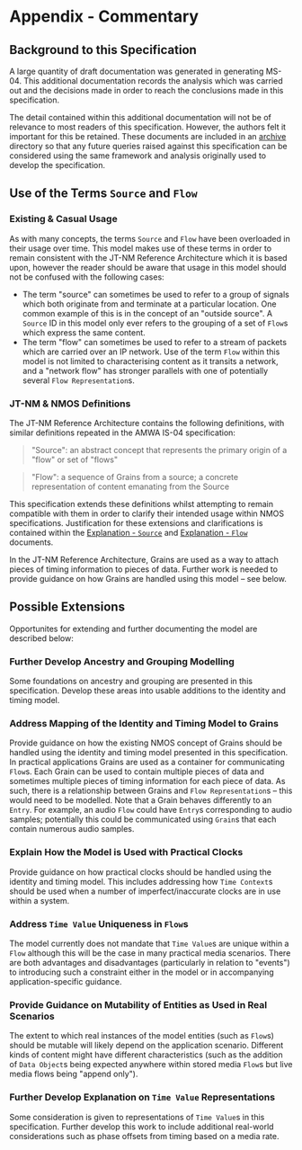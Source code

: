 # Appendix - Commentary

## Background to this Specification

A large quantity of draft documentation was generated in generating MS-04. This additional documentation records the analysis which was carried out and the decisions made in order to reach the conclusions made in this specification.

The detail contained within this additional documentation will not be of relevance to most readers of this specification. However, the authors felt it important for this be retained. These documents are included in an [archive](archive) directory so that any future queries raised against this specification can be considered using the same framework and analysis originally used to develop the specification.

## Use of the Terms `Source` and `Flow`

### Existing & Casual Usage

As with many concepts, the terms `Source` and `Flow` have been overloaded in their usage over time. This model makes use of these terms in order to remain consistent with the JT-NM Reference Architecture which it is based upon, however the reader should be aware that usage in this model should not be confused with the following cases:

*   The term "source" can sometimes be used to refer to a group of signals which both originate from and terminate at a particular location. One common example of this is in the concept of an "outside source". A `Source` ID in this model only ever refers to the grouping of a set of `Flow`s which express the same content.
*   The term "flow" can sometimes be used to refer to a stream of packets which are carried over an IP network. Use of the term `Flow` within this model is not limited to characterising content as it transits a network, and a "network flow" has stronger parallels with one of potentially several `Flow Representation`s.

### JT-NM & NMOS Definitions

The JT-NM Reference Architecture contains the following definitions, with similar definitions repeated in the AMWA IS-04 specification:

> "Source": an abstract concept that represents the primary origin of a "flow" or set of "flows"

> "Flow": a sequence of Grains from a source; a concrete representation of content emanating from the Source

This specification extends these definitions whilst attempting to remain compatible with them in order to clarify their intended usage within NMOS specifications. Justification for these extensions and clarifications is contained within the [Explanation - `Source`](2.2.%20Explanation%20-%20Source.md) and [Explanation - `Flow`](2.3.%20Explanation%20-%20Flow.md) documents.

In the JT-NM Reference Architecture, Grains are used as a way to attach pieces of timing information to pieces of data. Further work is needed to provide guidance on how Grains are handled using this model &ndash; see below.

## Possible Extensions

Opportunites for extending and further documenting the model are described below:

### Further Develop Ancestry and Grouping Modelling

Some foundations on ancestry and grouping are presented in this specification. Develop these areas into usable additions to the identity and timing model.

### Address Mapping of the Identity and Timing Model to Grains

Provide guidance on how the existing NMOS concept of Grains should be handled using the identity and timing model presented in this specification. In practical applications Grains are used as a container for communicating `Flow`s. Each Grain can be used to contain multiple pieces of data and sometimes multiple
pieces of timing information for each piece of data. As such, there is a relationship between Grains and `Flow Representation`s &ndash; this would need to be modelled. Note that a Grain behaves differently to an `Entry`. For example, an audio `Flow` could have `Entry`s corresponding to audio samples; potentially this could be communicated using `Grain`s that each contain numerous audio samples.

### Explain How the Model is Used with Practical Clocks

Provide guidance on how practical clocks should be handled using the identity and timing model. This includes addressing how `Time Context`s should be used when a number of imperfect/inaccurate clocks are in use within a system.

### Address `Time Value` Uniqueness in `Flow`s

The model currently does not mandate that `Time Value`s are unique within a `Flow` although this will be the case in many practical media scenarios. There are both advantages and disadvantages (particularly in relation to "events") to introducing such a constraint either in the model or in accompanying application-specific guidance.

### Provide Guidance on Mutability of Entities as Used in Real Scenarios

The extent to which real instances of the model entities (such as `Flow`s) should be mutable will likely depend on the application scenario. Different kinds of content might have different characteristics (such as the addition of `Data Object`s being expected anywhere within stored media `Flow`s but live media flows being "append only").

### Further Develop Explanation on `Time Value` Representations 

Some consideration is given to representations of `Time Value`s in this specification. Further develop this work to include additional real-world considerations such as phase offsets from timing based on a media rate.

